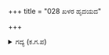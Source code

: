 +++
title = "028 ಖಳರ ಹೃದಯದ"

+++

<details><summary>ಗದ್ಯ (ಕ.ಗ.ಪ) </summary>

28. ನೀಚರ ಹೃದಯದ ಗರುಡಿಯಂತೆ, ಗೂಬೆಯ ಕಣ್ಣುಗಳ ಕಾಡಿಗೆಯಂತೆ, ಭೂಮಿಯೆಂಬ ಕಮಲಕ್ಕೆ ಎರಗಿದ ತುಂಬಿಯಂತೆ, ಸುಭಟರ ಮನಸ್ಸೆಂಬ ಚಂದ್ರನನ್ನು ಹಿಡಿದ ರಾಹುವಿನಂತೆ, ಪ್ರಳಯಕಾಲದ ಅಂಧಕಾರದ ಬೀಜವೋ, ನೀಲಾಚಳದ ಸಾನ್ನಿಧ್ಯವೋ ಎಂಬಂತೆ ಆಕಾಶಮಂಡಲದಲ್ಲಿ ದಟ್ಟವಾದ ಅಂಧಕಾರ ವ್ಯಾಪಿಸಿತು. ಅದನ್ನು ಏನೆಂದು ವರ್ಣಿಸಲಿ ?
</details>
